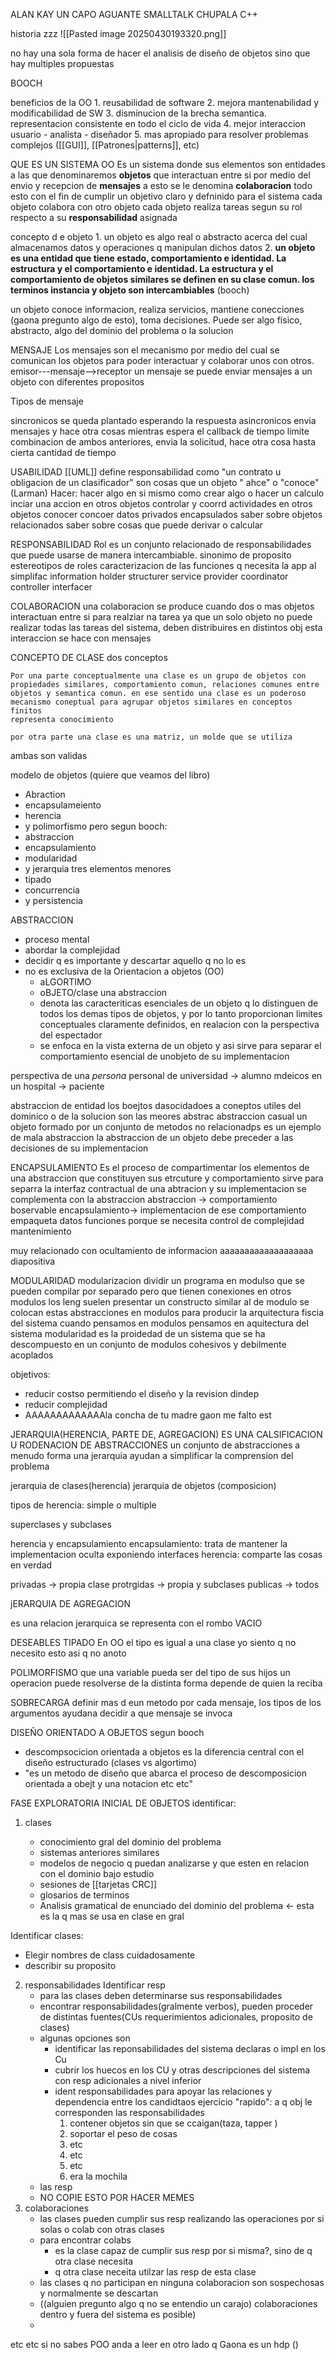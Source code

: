 ALAN KAY UN CAPO
AGUANTE SMALLTALK
CHUPALA C++

historia zzz
![[Pasted image 20250430193320.png]]

no hay una sola forma de hacer el analisis de diseño de objetos sino que hay multiples propuestas 

BOOCH

beneficios de la OO
	1. reusabilidad de software
	2. mejora mantenabilidad y modificabilidad de SW
	3. disminucion de la brecha semantica. representacion consistente en todo el ciclo de vida
	4. mejor interaccion usuario - analista - diseñador
	5. mas apropiado para resolver problemas complejos ([[GUI]], [[Patrones|patterns]], etc)


QUE ES UN SISTEMA OO
	Es un sistema donde sus elementos son entidades a las que denominaremos **objetos**
	que interactuan entre si por medio del envio y recepcion de **mensajes** a esto se le denomina **colaboracion**
	todo esto con el fin de cumplir un objetivo claro y defninido para el sistema
	cada objeto colabora con otro objeto
	cada objeto realiza tareas segun su rol respecto a su **responsabilidad** asignada

concepto d e objeto
	1. un objeto es algo real o abstracto acerca del cual almacenamos datos y operaciones q manipulan dichos datos
	2. **un objeto es una entidad que tiene estado, comportamiento e identidad. La estructura y el comportamiento e  identidad. La estructura y el comportamiento de objetos similares se definen en su clase comun. los terminos instancia y objeto son intercambiables** (booch)

un objeto conoce informacion, realiza servicios, mantiene conecciones (gaona pregunto algo de esto), toma decisiones. Puede ser algo fisico, abstracto, algo del dominio del problema o la solucion


MENSAJE
Los mensajes son el mecanismo por medio del cual se comunican los objetos para poder interactuar y colaborar unos con otros.
emisor---mensaje-->receptor
un mensaje se puede enviar mensajes a un objeto con diferentes propositos

Tipos de mensaje

sincronicos
	se queda plantado esperando la respuesta
asincronicos
	envia mensajes y hace otra cosas mientras espera el callback
de tiempo limite
	combinacion de ambos anteriores, envia la solicitud, hace otra cosa hasta cierta cantidad de tiempo



USABILIDAD
	[[UML]] define responsabilidad como "un contrato u obligacion de un clasificador"
	son cosas que un objeto " ahce" o "conoce" (Larman)
	Hacer:
		hacer algo en si mismo como crear algo o hacer un calculo
		inciar una accion en otros objetos
		controlar y coorrd actividades en otros objetos
	conocer
		concoer datos privados encapsulados
		saber sobre objetos relacionados
		saber sobre cosas que puede derivar o calcular

RESPONSABILIDAD
	Rol es un conjunto relacionado de responsabilidades que puede usarse de manera intercambiable. sinonimo de proposito
	estereotipos de roles
		caracterizacion de las funciones q necesita la app
		al simplifac
		information holder
		structurer
		service provider
		coordinator
		controller
		interfacer

COLABORACION
	una colaboracion se produce cuando dos o mas objetos interactuan entre si para realziar na tarea
	ya que un solo objeto no puede realizar todas las tareas del sistema, deben distribuires en distintos obj
	esta interaccion se hace con mensajes

CONCEPTO DE CLASE
	dos conceptos

	Por una parte conceptualmente una clase es un grupo de objetos con propiedades similares, comportamiento comun, relaciones comunes entre objetos y semantica comun. en ese sentido una clase es un poderoso mecanismo coneptual para agrupar objetos similares en conceptos finitos
	representa conocimiento

	por otra parte una clase es una matriz, un molde que se utiliza
ambas son validas

modelo de objetos (quiere que veamos del libro)
- Abraction
-  encapsulameiento
- herencia 
- y polimorfismo
pero segun booch: 
- abstraccion 
- encapsulamiento 
- modularidad 
- y jerarquia
tres elementos menores
- tipado
- concurrencia
- y persistencia



ABSTRACCION
- proceso mental
- abordar la complejidad
- decidir q es importante y descartar aquello q no lo es
- no es exclusiva de la Orientacion a objetos (OO)
	- aLGORTIMO
	- oBJETO/clase
una abstraccion
	- denota las caracteriticas esenciales de un objeto q lo distinguen de todos los demas tipos de objetos, y por lo tanto proporcionan limites conceptuales claramente definidos, en realacion con la perspectiva del espectador
	- se enfoca en la vista externa de un objeto y asi sirve para separar el comportamiento esencial de unobjeto de su implementacion


perspectiva de una *persona*
personal de universidad -> alumno
mdeicos en un hospital -> paciente


abstraccion de entidad
	los boejtos dasocidadoes a coneptos utiles del dominico o de la solucion son las meores abstrac
abstraccion casual
	un objeto formado por un conjunto de metodos no relacionadps es un ejemplo de mala abstraccion
la abstraccion de un objeto debe preceder a las decisiones de su implementacion 


ENCAPSULAMIENTO
	Es el proceso de compartimentar los elementos de una abstraccion que constituyen sus etrcuture y comportamiento
	sirve para separra la interfaz contractual de una abtracion y su implementacion
	se complementa con la abstraccion
		abstraccion -> comportamiento boservable
		encapsulamiento-> implementacion de ese comportamiento
	empaqueta
		datos
		funciones
	porque se necesita
		control de complejidad
		mantenimiento

muy relacionado con ocultamiento de informacion
	aaaaaaaaaaaaaaaaaaa diapositiva


MODULARIDAD
modularizacion
		dividir un programa en modulso que se pueden compilar por separado pero que tienen conexiones en otros modulos
los leng suelen presentar un constructo similar al de modulo
se colocan estas abstracciones en modulos para producir la arquitectura fiscia del sistema
cuando pensamos en modulos pensamos en aquitectura del sistema
modularidad es la proidedad de un sistema que se ha descompuesto en un conjunto de modulos cohesivos y debilmente acoplados

objetivos:
- reducir costso permitiendo el diseño y la revision dindep
- reducir complejidad
-  AAAAAAAAAAAAAla concha de tu madre gaon me falto est


JERARQUIA(HERENCIA, PARTE DE, AGREGACION)
ES UNA CALSIFICACION U RODENACION DE ABSTRACCIONES
un conjunto de abstracciones a menudo forma una jerarquia
ayudan a simplificar la comprension del problema

jerarquia de clases(herencia)
jerarquia de objetos (composicion)

tipos de herencia: simple o multiple

superclases y subclases


herencia y encapsulamiento
 encapsulamiento: trata de mantener la implementacion oculta exponiendo interfaces
 herencia: comparte las cosas en verdad

privadas -> propia clase
protrgidas -> propia y subclases
publicas -> todos


jERARQUIA DE AGREGACION

es una relacion jerarquica
se representa con el rombo VACIO


DESEABLES
TIPADO
En OO el tipo es igual a una clase
yo siento q no necesito esto asi q no anoto

POLIMORFISMO
	que una variable pueda ser del tipo de sus hijos 
	un operacion puede resolverse de la distinta forma depende de quien la reciba

SOBRECARGA
	definir mas d eun metodo por cada mensaje, los tipos de  los argumentos ayudana decidir a que mensaje se invoca


DISEÑO ORIENTADO A OBJETOS segun booch
- descompsocicion orientada a objetos es la diferencia central con el diseño estructurado (clases vs algortimo)
- "es un metodo de diseño que abarca el proceso de descomposicion orientada a obejt y una notacion etc etc"


FASE EXPLORATORIA INICIAL DE OBJETOS
identificar:
1. clases
	
	- conocimiento gral del dominio del problema
	- sistemas anteriores similares
	- modelos de negocio q puedan analizarse y que esten en relacion con el dominio bajo estudio
	- sesiones de [[tarjetas CRC]]
	- glosarios de terminos
	- Analisis gramatical de enunciado del dominio del problema <- esta es  la q mas se usa en clase en gral

Identificar clases:
- Elegir nombres de class cuidadosamente
- describir su proposito

2. responsabilidades
	Identificar resp
	- para las clases deben determinarse sus responsabilidades
	- encontrar responsabilidades(gralmente verbos), pueden proceder de distintas fuentes(CUs requerimientos adicionales, proposito de clases)
	- algunas opciones son
		- identificar las reponsabilidades del sistema declaras o impl en los Cu
		- cubrir los huecos en los CU y otras descripciones del sistema con resp adicionales a nivel inferior
		- ident responsabilidades para apoyar las relaciones y dependencia entre los candidtaos
	ejercicio "rapido":
		a q obj le corresponden las responsabilidades
			1. contener objetos sin que se ccaigan(taza, tapper  )
			2. soportar el peso de cosas
			3. etc
			4. etc
			5. etc
			6. era la mochila
	- las resp 
	- NO COPIE ESTO POR HACER MEMES
3. colaboraciones
	- las clases pueden cumplir sus resp realizando las operaciones por si solas o colab con otras clases
	- para encontrar colabs
		- es la clase capaz de cumplir sus resp por si misma?, sino de q otra clase necesita
		- q otra clase neceita utilzar las resp de esta clase
	- las clases q no participan en ninguna colaboracion son sospechosas y normalmente se descartan
	- ((alguien pregunto algo q no se entendio un carajo) colaboraciones dentro y fuera del sistema es posible)
	- 
 

etc etc si no sabes POO anda a leer en otro lado q Gaona es un hdp ()